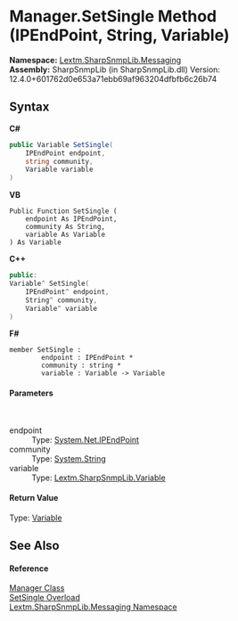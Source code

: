 # Manager.SetSingle Method (IPEndPoint, String, Variable)
 

**Namespace:**&nbsp;<a href="N_Lextm_SharpSnmpLib_Messaging">Lextm.SharpSnmpLib.Messaging</a><br />**Assembly:**&nbsp;SharpSnmpLib (in SharpSnmpLib.dll) Version: 12.4.0+601762d0e653a71ebb69af963204dfbfb6c26b74

## Syntax

**C#**<br />
``` C#
public Variable SetSingle(
	IPEndPoint endpoint,
	string community,
	Variable variable
)
```

**VB**<br />
``` VB
Public Function SetSingle ( 
	endpoint As IPEndPoint,
	community As String,
	variable As Variable
) As Variable
```

**C++**<br />
``` C++
public:
Variable^ SetSingle(
	IPEndPoint^ endpoint, 
	String^ community, 
	Variable^ variable
)
```

**F#**<br />
``` F#
member SetSingle : 
        endpoint : IPEndPoint * 
        community : string * 
        variable : Variable -> Variable 

```


#### Parameters
&nbsp;<dl><dt>endpoint</dt><dd>Type: <a href="https://docs.microsoft.com/dotnet/api/system.net.ipendpoint" target="_blank" rel="noopener noreferrer">System.Net.IPEndPoint</a><br /></dd><dt>community</dt><dd>Type: <a href="https://docs.microsoft.com/dotnet/api/system.string" target="_blank" rel="noopener noreferrer">System.String</a><br /></dd><dt>variable</dt><dd>Type: <a href="T_Lextm_SharpSnmpLib_Variable">Lextm.SharpSnmpLib.Variable</a><br /></dd></dl>

#### Return Value
Type: <a href="T_Lextm_SharpSnmpLib_Variable">Variable</a>

## See Also


#### Reference
<a href="T_Lextm_SharpSnmpLib_Messaging_Manager">Manager Class</a><br /><a href="Overload_Lextm_SharpSnmpLib_Messaging_Manager_SetSingle">SetSingle Overload</a><br /><a href="N_Lextm_SharpSnmpLib_Messaging">Lextm.SharpSnmpLib.Messaging Namespace</a><br />